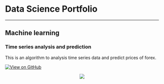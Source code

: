 # Data Science Portfolio
---
## Machine learning

### Time series analysis and prediction

This is an algorithm to analysis time series data and predict prices of forex.

[![View on GitHub](https://img.shields.io/badge/GitHub-View_on_GitHub-blue?logo=GitHub)](https://github.com/grandeur-man/time-series-numerical-anaytics)

<center><img src="images/time-series.png"/></center>
